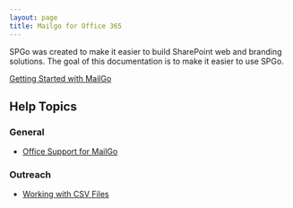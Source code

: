 ```yaml
---
layout: page
title: Mailgo for Office 365
---
```


SPGo was created to make it easier to build SharePoint web and branding solutions. The goal of this documentation is to make it easier to use SPGo.

[Getting Started with MailGo](/docs/mailgo/general/getting-started)

## Help Topics

### General

* [Office Support for MailGo](/docs/mailgo/general/version-support)

### Outreach

* [Working with CSV Files](/docs/mailgo/outreach/csv-files)
